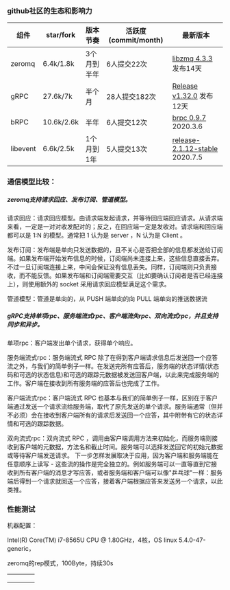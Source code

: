 

### github社区的生态和影响力

| 组件     | star/fork  | 版本节奏    | 活跃度(commit/month) | 最新版本                                                     |
| -------- | ---------- | ----------- | -------------------- | ------------------------------------------------------------ |
| zeromq   | 6.4k/1.8k  | 3个月到半年 | 6人提交22次          | [libzmq 4.3.3](https://github.com/zeromq/libzmq/releases/tag/v4.3.3) 发布14天 |
| gRPC     | 27.6k/7k   | 半个月      | 28人提交182次        | [Release v1.32.0](https://github.com/grpc/grpc/releases/tag/v1.32.0) 发布12天 |
| bRPC     | 10.6k/2.6k | 半年        | 6人提交12次          | [brpc 0.9.7](https://github.com/apache/incubator-brpc/releases/tag/0.9.7) 2020.3.6 |
| libevent | 6.6k/2.5k  | 1个月到1年  | 5人提交13次          | [release-2.1.12-stable](https://github.com/libevent/libevent/releases/tag/release-2.1.12-stable) 2020.7.5 |

### 通信模型比较：

##### zeromq支持请求回应、发布订阅、管道模型。

请求回应：请求回应模型。由请求端发起请求，并等待回应端回应请求。从请求端来看，一定是一对对收发配对的；反之，在回应端一定是发收对。请求端和回应端都可以是 1:N 的模型。通常把 1 认为是 server ，N 认为是 Client 。

发布订阅：发布端是单向只发送数据的，且不关心是否把全部的信息都发送给订阅端。如果发布端开始发布信息的时候，订阅端尚未连接上来，这些信息直接丢弃。不过一旦订阅端连接上来，中间会保证没有信息丢失。同样，订阅端则只负责接收，而不能反馈。如果发布端和订阅端需要交互（比如要确认订阅者是否已经连接上），则使用额外的 socket 采用请求回应模型满足这个需求。

管道模型：管道是单向的，从 PUSH 端单向的向 PULL 端单向的推送数据流



##### gRPC支持单项rpc、服务端流式rpc、客户端流失rpc、双向流式rpc，并且支持同步和异步。

单项rpc：客户端发出单个请求，获得单个响应。

服务端流式rpc：服务端流式 RPC 除了在得到客户端请求信息后发送回一个应答流之外，与我们的简单例子一样。在发送完所有应答后，服务端的状态详情(状态码和可选的状态信息)和可选的跟踪元数据被发送回客户端，以此来完成服务端的工作。客户端在接收到所有服务端的应答后也完成了工作。

客户端流式rpc：客户端流式 RPC 也基本与我们的简单例子一样，区别在于客户端通过发送一个请求流给服务端，取代了原先发送的单个请求。服务端通常（但并不必须）会在接收到客户端所有的请求后发送回一个应答，其中附带有它的状态详情和可选的跟踪数据。

双向流式rpc：双向流式 RPC ，调用由客户端调用方法来初始化，而服务端则接收到客户端的元数据，方法名和截止时间。服务端可以选择发送回它的初始元数据或等待客户端发送请求。 下一步怎样发展取决于应用，因为客户端和服务端能在任意顺序上读写 - 这些流的操作是完全独立的。例如服务端可以一直等直到它接收到所有客户端的消息才写应答，或者服务端和客户端可以像"乒乓球"一样：服务端后得到一个请求就回送一个应答，接着客户端根据应答来发送另一个请求，以此类推。

### 性能测试

机器配置：

Intel(R) Core(TM) i7-8565U CPU @ 1.80GHz，4核，OS linux 5.4.0-47-generic，

zeromq的rep模式，100Byte，持续30s

|      |      |      |      |
| ---- | ---- | ---- | ---- |
|      |      |      |      |
|      |      |      |      |
|      |      |      |      |

